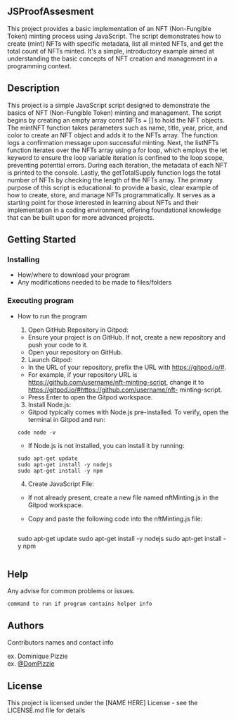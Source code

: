 ## JSProofAssesment

This project provides a basic implementation of an NFT (Non-Fungible Token) minting process using JavaScript. The script demonstrates how to create (mint) NFTs with specific metadata, list all minted NFTs, and get the total count of NFTs minted. It's a simple, introductory example aimed at understanding the basic concepts of NFT creation and management in a programming context.

## Description

This project is a simple JavaScript script designed to demonstrate the basics of NFT (Non-Fungible Token) minting and management. The script begins by creating an empty array const NFTs = [] to hold the NFT objects. The mintNFT function takes parameters such as name, title, year, price, and color to create an NFT object and adds it to the NFTs array. The function logs a confirmation message upon successful minting. Next, the listNFTs function iterates over the NFTs array using a for loop, which employs the let keyword to ensure the loop variable iteration is confined to the loop scope, preventing potential errors. During each iteration, the metadata of each NFT is printed to the console. Lastly, the getTotalSupply function logs the total number of NFTs by checking the length of the NFTs array. The primary purpose of this script is educational: to provide a basic, clear example of how to create, store, and manage NFTs programmatically. It serves as a starting point for those interested in learning about NFTs and their implementation in a coding environment, offering foundational knowledge that can be built upon for more advanced projects.

## Getting Started

### Installing

* How/where to download your program
* Any modifications needed to be made to files/folders

### Executing program

* How to run the program
  
  1. Open GitHub Repository in Gitpod:
     
    * Ensure your project is on GitHub. If not, create a new repository and push your code to it.
    * Open your repository on GitHub.
    
  2. Launch Gitpod:
     
    * In the URL of your repository, prefix the URL with https://gitpod.io/#.
    * For example, if your repository URL is https://github.com/username/nft-minting-script, change it to https://gitpod.io/#https://github.com/username/nft-            minting-script.
    * Press Enter to open the Gitpod workspace.
    
  3. Install Node.js:

    * Gitpod typically comes with Node.js pre-installed. To verify, open the terminal in Gitpod and run:
  ```
  code node -v
  ```
    * If Node.js is not installed, you can install it by running:
  ```
  sudo apt-get update
  sudo apt-get install -y nodejs
  sudo apt-get install -y npm
  ```

  4. Create JavaScript File:
     
    * If not already present, create a new file named nftMinting.js in the Gitpod workspace.
    * Copy and paste the following code into the nftMinting.js file:
 
      ```
    sudo apt-get update
    sudo apt-get install -y nodejs
    sudo apt-get install -y npm
  ```

## Help

Any advise for common problems or issues.
```
command to run if program contains helper info
```

## Authors

Contributors names and contact info

ex. Dominique Pizzie  
ex. [@DomPizzie](https://twitter.com/dompizzie)


## License

This project is licensed under the [NAME HERE] License - see the LICENSE.md file for details
